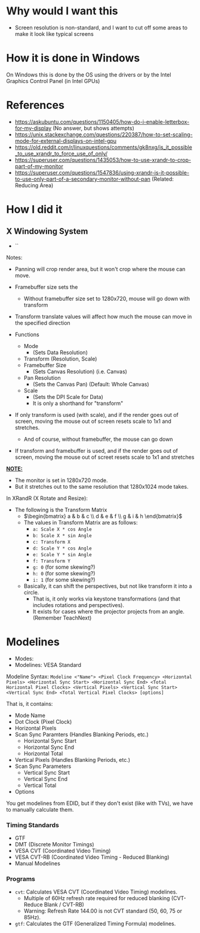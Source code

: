 # Why would I want this
- Screen resolution is non-standard, and I want to cut off some areas to make it look like typical screens
# How it is done in Windows
On Windows this is done by the OS using the drivers or by the Intel Graphics Control Panel (in Intel GPUs)
# References
- https://askubuntu.com/questions/1150405/how-do-i-enable-letterbox-for-my-display (No answer, but shows attempts)
- https://unix.stackexchange.com/questions/220387/how-to-set-scaling-mode-for-external-displays-on-intel-gpu
- https://old.reddit.com/r/linuxquestions/comments/gk8nxg/is_it_possible_to_use_xrandr_to_force_use_of_only/
- https://superuser.com/questions/1435053/how-to-use-xrandr-to-crop-part-of-my-monitor
- https://superuser.com/questions/1547836/using-xrandr-is-it-possible-to-use-only-part-of-a-secondary-monitor-without-pan (Related: Reducing Area)
# How I did it
## X Windowing System
- ``

Notes:
- Panning will crop render area, but it won't crop where the mouse can move.
- Framebuffer size sets the 
	- Without framebuffer size set to 1280x720, mouse will go down with transform
- Transform translate values will affect how much the mouse can move in the specified direction


- Functions
	- Mode
		- (Sets Data Resolution)
	- Transform (Resolution, Scale)
	- Framebuffer Size
		- (Sets Canvas Resolution) (i.e. Canvas)
	- Pan Resolution
		- (Sets the Canvas Pan) (Default: Whole Canvas)
	- Scale
		- (Sets the DPI Scale for Data)
		- It is only a shorthand for "transform"

- If only transform is used (with scale), and if the render goes out of screen, moving the mouse out of screen resets scale to 1x1 and stretches.
	- And of course, without framebuffer, the mouse can go down
- If transform and framebuffer is used, and if the render goes out of screen, moving the mouse out of screet resets scale to 1x1 and stretches


<b><u>NOTE:</u></b>
- The monitor is set in 1280x720 mode.
- But it stretches out to the same resolution that 1280x1024 mode takes.

In XRandR (X Rotate and Resize):

  - The following is the Transform Matrix
	- $\begin{bmatrix} a & b & c \\ d & e & f \\ g & i & h \end{bmatrix}$
	- The values in Transform Matrix are as follows:
		- `a: Scale X * cos Angle`
		- `b: Scale X * sin Angle`
		- `c: Transform X`
		- `d: Scale Y * cos Angle`
		- `e: Scale Y * sin Angle`
		- `f: Transform Y`
		- `g: 0` (for some skewing?)
		- `h: 0` (for some skewing?)
		- `i: 1` (for some skewing?)
	- Basically, it can shift the perspectives, but not like transform it into a circle.
		- That is, it only works via keystone transformations (and that includes rotations and perspectives).
		- It exists for cases where the projector projects from an angle. (Remember TeachNext)

# Modelines
- Modes:
- Modelines: VESA Standard

Modeline Syntax: `Modeline <"Name"> <Pixel Clock Frequency> <Horizontal Pixels> <Horizontal Sync Start> <Horizontal Sync End> <Total Horizontal Pixel Clocks> <Vertical Pixels> <Vertical Sync Start> <Vertical Sync End> <Total Vertical Pixel Clocks> [options]`

That is, it contains:
- Mode Name
- Dot Clock (Pixel Clock)
- Horizontal Pixels
- Scan Sync Paramters (Handles Blanking Periods, etc.)
	- Horizontal Sync Start
	- Horizontal Sync End
	- Horizontal Total
- Vertical Pixels (Handles Blanking Periods, etc.)
- Scan Sync Parameters
	- Vertical Sync Start
	- Vertical Sync End
	- Vertical Total
- Options

You get modelines from EDID, but if they don't exist (like with TVs), we have to manually calculate them.

### Timing Standards
- GTF
- DMT (Discrete Monitor Timings)
- VESA CVT (Coordinated Video Timing)
- VESA CVT-RB (Coordinated Video Timing - Reduced Blanking)
- Manual Modelines

### Programs
- `cvt`: Calculates VESA CVT (Coordinated Video Timing) modelines.
	- Multiple of 60Hz refresh rate required for reduced blanking (CVT-Reduce Blank / CVT-RB)
	- Warning: Refresh Rate 144.00 is not CVT standard (50, 60, 75 or 85Hz).
- `gtf`: Calculates the GTF (Generalized Timing Formula) modelines.
